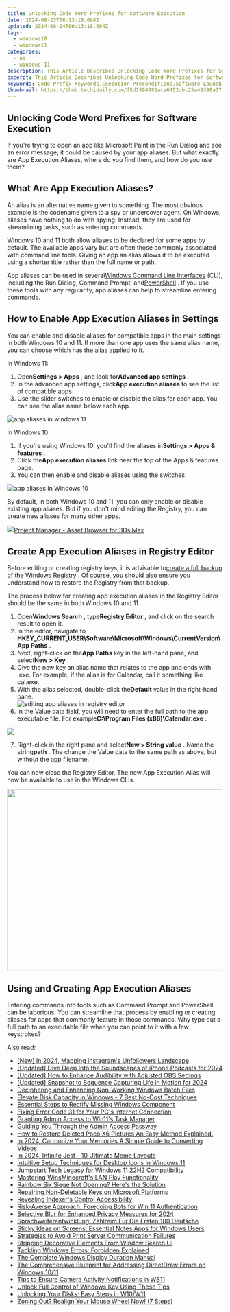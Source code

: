 ```yaml
---
title: Unlocking Code Word Prefixes for Software Execution
date: 2024-08-23T06:13:18.694Z
updated: 2024-08-24T06:13:18.694Z
tags:
  - windows10
  - windows11
categories:
  - os
  - windows 11
description: This Article Describes Unlocking Code Word Prefixes for Software Execution
excerpt: This Article Describes Unlocking Code Word Prefixes for Software Execution
keywords: Code Prefix Keywords,Execution Preconditions,Software Launch Codes,Deciphering Executable Triggers,Execution Sequence Identifiers,Pre-Execution Checks,Software Initialization Tokens
thumbnail: https://thmb.techidaily.com/f5d1594082aca6452dbc25a49388a37fc7e84721f123ecd76572cb92530c4365.jpg
---
```


## Unlocking Code Word Prefixes for Software Execution

 If you're trying to open an app like Microsoft Paint in the Run Dialog and see an error message, it could be caused by your app aliases. But what exactly are App Execution Aliases, where do you find them, and how do you use them?

## What Are App Execution Aliases?

 An alias is an alternative name given to something. The most obvious example is the codename given to a spy or undercover agent. On Windows, aliases have nothing to do with spying. Instead, they are used for streamlining tasks, such as entering commands.

 Windows 10 and 11 both allow aliases to be declared for some apps by default. The available apps vary but are often those commonly associated with command line tools. Giving an app an alias allows it to be executed using a shorter title rather than the full name or path.

 App aliases can be used in several[Windows Command Line Interfaces](https://www.makeuseof.com/what-is-cli-what-does-it-stand-for/) (CLI), including the Run Dialog, Command Prompt, and[PowerShell](https://www.makeuseof.com/what-is-windows-powershell/) . If you use these tools with any regularity, app aliases can help to streamline entering commands.

## How to Enable App Execution Aliases in Settings

 You can enable and disable aliases for compatible apps in the main settings in both Windows 10 and 11\. If more than one app uses the same alias name, you can choose which has the alias applied to it.

In Windows 11:

1. Open**Settings > Apps** , and look for**Advanced app settings** .
2. In the advanced app settings, click**App execution aliases** to see the list of compatible apps.
3. Use the slider switches to enable or disable the alias for each app. You can see the alias name below each app.

![app aliases in windows 11](https://static1.makeuseofimages.com/wordpress/wp-content/uploads/2023/02/app-alias-win11.jpg)

In Windows 10:

1. If you're using Windows 10, you'll find the aliases in**Settings > Apps & features** .
2. Click the**App execution aliases** link near the top of the Apps & features page.
3. You can then enable and disable aliases using the switches.

![app aliases in Windows 10](https://static1.makeuseofimages.com/wordpress/wp-content/uploads/2023/02/app-alias-win10.jpg)

 By default, in both Windows 10 and 11, you can only enable or disable existing app aliases. But if you don't mind editing the Registry, you can create new aliases for many other apps.

<!-- affiliate ads begin -->
<a href="https://secure.2checkout.com/order/checkout.php?PRODS=4709458&QTY=1&AFFILIATE=108875&CART=1"><img src="https://3d-kstudio.com/wp-content/uploads/2019/10/Project-Manager-version-3-1600x900-768x419.jpg" border="0">Project Manager - Asset Browser for 3Ds Max</a>
<!-- affiliate ads end -->
## Create App Execution Aliases in Registry Editor

 Before editing or creating registry keys, it is advisable to[create a full backup of the Windows Registry](https://www.makeuseof.com/tag/backup-restore-windows-registry/) . Of course, you should also ensure you understand how to restore the Registry from that backup.

 The process below for creating app execution aliases in the Registry Editor should be the same in both Windows 10 and 11.

1. Open**Windows Search** , type**Registry Editor** , and click on the search result to open it.
2. In the editor, navigate to **HKEY\_CURRENT\_USER\\Software\\Microsoft\\Windows\\CurrentVersion\\App Paths** .
3. Next, right-click on the**App Paths** key in the left-hand pane, and select**New > Key** .
4. Give the new key an alias name that relates to the app and ends with .exe. For example, if the alias is for Calendar, call it something like cal.exe.
5. With the alias selected, double-click the**Default** value in the right-hand pane.  
![editing app aliases in registry editor](https://static1.makeuseofimages.com/wordpress/wp-content/uploads/2023/02/app-alias-regedit.jpg)
6. In the Value data field, you will need to enter the full path to the app executable file. For example**C:\\Program Files (x86)\\Calendar.exe** .
<!-- affiliate ads begin -->
<a href="https://store.iobit.com/order/checkout.php?PRODS=4596923&QTY=1&AFFILIATE=108875&CART=1"><img src="https://secure.avangate.com/images/merchant/184260348236f9554fe9375772ff966e/ascscan_468X60.png" border="0"></a>
<!-- affiliate ads end -->
7. Right-click in the right pane and select**New > String value** . Name the string**path** . The change the Value data to the same path as above, but without the app filename.

 You can now close the Registry Editor. The new App Execution Alias will now be available to use in the Windows CLIs.

<!-- affiliate ads begin -->
<a href="https://parisrhonecom.sjv.io/c/5597632/1896607/21553" target="_top" id="1896607"><img src="//a.impactradius-go.com/display-ad/21553-1896607" border="0" alt="" width="750" height="422"/></a><img height="0" width="0" src="https://imp.pxf.io/i/5597632/1896607/21553" style="position:absolute;visibility:hidden;" border="0" />
<!-- affiliate ads end -->
## Using and Creating App Execution Aliases

 Entering commands into tools such as Command Prompt and PowerShell can be laborious. You can streamline that process by enabling or creating aliases for apps that commonly feature in those commands. Why type out a full path to an executable file when you can point to it with a few keystrokes?


<ins class="adsbygoogle"
     style="display:block"
     data-ad-format="autorelaxed"
     data-ad-client="ca-pub-7571918770474297"
     data-ad-slot="1223367746"></ins>



<ins class="adsbygoogle"
     style="display:block"
     data-ad-client="ca-pub-7571918770474297"
     data-ad-slot="8358498916"
     data-ad-format="auto"
     data-full-width-responsive="true"></ins>

<span class="atpl-alsoreadstyle">Also read:</span>
<div><ul>
<li><a href="https://instagram-video-recordings.techidaily.com/new-in-2024-mapping-instagrams-unfollowers-landscape/"><u>[New] In 2024, Mapping Instagram's Unfollowers Landscape</u></a></li>
<li><a href="https://vp-tips.techidaily.com/updated-dive-deep-into-the-soundscapes-of-iphone-podcasts-for-2024/"><u>[Updated] Dive Deep Into the Soundscapes of iPhone Podcasts for 2024</u></a></li>
<li><a href="https://screen-recording.techidaily.com/updated-how-to-enhance-audibility-with-adjusted-obs-settings/"><u>[Updated] How to Enhance Audibility with Adjusted OBS Settings</u></a></li>
<li><a href="https://article-tips.techidaily.com/updated-snapshot-to-sequence-capturing-life-in-motion-for-2024/"><u>[Updated] Snapshot to Sequence  Capturing Life in Motion for 2024</u></a></li>
<li><a href="https://win11.techidaily.com/deciphering-and-enhancing-non-working-windows-batch-files/"><u>Deciphering and Enhancing Non-Working Windows Batch Files</u></a></li>
<li><a href="https://win11.techidaily.com/elevate-disk-capacity-in-windows-7-best-no-cost-techniques/"><u>Elevate Disk Capacity in Windows - 7 Best No-Cost Techniques</u></a></li>
<li><a href="https://win11.techidaily.com/essential-steps-to-rectify-missing-windows-component/"><u>Essential Steps to Rectify Missing Windows Component</u></a></li>
<li><a href="https://win11.techidaily.com/fixing-error-code-31-for-your-pcs-internet-connection/"><u>Fixing Error Code 31 for Your PC's Internet Connection</u></a></li>
<li><a href="https://win11.techidaily.com/granting-admin-access-to-win11s-task-manager/"><u>Granting Admin Access to Win11's Task Manager</u></a></li>
<li><a href="https://win11.techidaily.com/guiding-you-through-the-admin-access-passway/"><u>Guiding You Through the Admin Access Passway</u></a></li>
<li><a href="https://blog-min.techidaily.com/how-to-restore-deleted-poco-x6-pictures-an-easy-method-explained-by-fonelab-android-recover-pictures/"><u>How to Restore Deleted Poco X6 Pictures  An Easy Method Explained.</u></a></li>
<li><a href="https://smart-video-creator.techidaily.com/in-2024-cartoonize-your-memories-a-simple-guide-to-converting-videos/"><u>In 2024, Cartoonize Your Memories A Simple Guide to Converting Videos</u></a></li>
<li><a href="https://some-techniques.techidaily.com/in-2024-infinite-jest-10-ultimate-meme-layouts/"><u>In 2024, Infinite Jest - 10 Ultimate Meme Layouts</u></a></li>
<li><a href="https://win11.techidaily.com/intuitive-setup-techniques-for-desktop-icons-in-windows-11/"><u>Intuitive Setup Techniques for Desktop Icons in Windows 11</u></a></li>
<li><a href="https://win11.techidaily.com/jumpstart-tech-legacy-for-windows-11-22h2-compatibility/"><u>Jumpstart Tech Legacy for Windows 11 22H2 Compatibility</u></a></li>
<li><a href="https://win11.techidaily.com/mastering-winsminecrafts-lan-play-functionality/"><u>Mastering WinsMinecraft's LAN Play Functionality</u></a></li>
<li><a href="https://win-able.techidaily.com/rainbow-six-siege-not-opening-heres-the-solution/"><u>Rainbow Six Siege Not Opening? Here's the Solution</u></a></li>
<li><a href="https://win11.techidaily.com/repairing-non-deletable-keys-on-microsoft-platforms/"><u>Repairing Non-Deletable Keys on Microsoft Platforms</u></a></li>
<li><a href="https://windows11.techidaily.com/revealing-indexers-control-accessibility/"><u>Revealing Indexer's Control Accessibility</u></a></li>
<li><a href="https://win11.techidaily.com/risk-averse-approach-foregoing-bots-for-win-11-authentication/"><u>Risk-Averse Approach: Foregoing Bots for Win 11 Authentication</u></a></li>
<li><a href="https://extra-skills.techidaily.com/selective-blur-for-enhanced-privacy-measures-for-2024/"><u>Selective Blur for Enhanced Privacy Measures for 2024</u></a></li>
<li><a href="https://mondly-stories.techidaily.com/sprachweiterentwicklung-zahlreim-fur-die-ersten-100-deutsche/"><u>Sprachweiterentwicklung: Zählreim Für Die Ersten 100 Deutsche</u></a></li>
<li><a href="https://win11.techidaily.com/sticky-ideas-on-screens-essential-notes-apps-for-windows-users/"><u>Sticky Ideas on Screens: Essential Notes Apps for Windows Users</u></a></li>
<li><a href="https://win11.techidaily.com/strategies-to-avoid-print-server-communication-failures/"><u>Strategies to Avoid Print Server Communication Failures</u></a></li>
<li><a href="https://win11.techidaily.com/stripping-decorative-elements-from-window-search-ui/"><u>Stripping Decorative Elements From Window Search UI</u></a></li>
<li><a href="https://win11.techidaily.com/tackling-windows-errors-forbidden-explained/"><u>Tackling Windows Errors: Forbidden Explained</u></a></li>
<li><a href="https://win11.techidaily.com/the-complete-windows-display-duration-manual/"><u>The Complete Windows Display Duration Manual</u></a></li>
<li><a href="https://win11.techidaily.com/the-comprehensive-blueprint-for-addressing-directdraw-errors-on-windows-1011/"><u>The Comprehensive Blueprint for Addressing DirectDraw Errors on Windows 10/11</u></a></li>
<li><a href="https://win11-tips.techidaily.com/tips-to-ensure-camera-activity-notifications-in-ws11/"><u>Tips to Ensure Camera Activity Notifications in WS11</u></a></li>
<li><a href="https://win11.techidaily.com/unlock-full-control-of-windows-key-using-these-tips/"><u>Unlock Full Control of Windows Key Using These Tips</u></a></li>
<li><a href="https://win11.techidaily.com/unlocking-your-disks-easy-steps-in-w10w11/"><u>Unlocking Your Disks: Easy Steps in W10/W11</u></a></li>
<li><a href="https://win11.techidaily.com/zoning-out-realign-your-mouse-wheel-now-7-steps/"><u>Zoning Out? Realign Your Mouse Wheel Now! (7 Steps)</u></a></li>
</ul></div>
